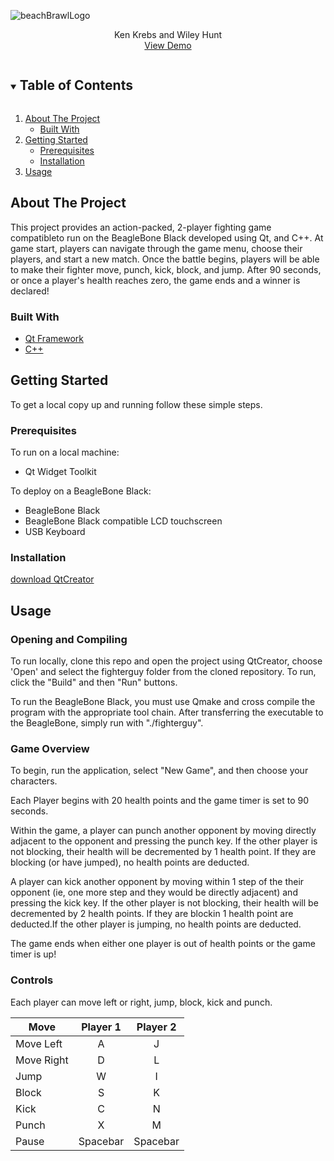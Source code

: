 ![beachBrawlLogo](https://user-images.githubusercontent.com/56164075/115942623-22fdf980-a479-11eb-8b8b-97b2b09770df.png)
<br />
<p align="center">
  <p align="center">
    Ken Krebs and Wiley Hunt
    <br />
    <a href="https://github.com/github_username/repo_name">View Demo</a>
  </p>
</p>


<!-- TABLE OF CONTENTS -->
<details open="open">
  <summary><h2 style="display: inline-block">Table of Contents</h2></summary>
  <ol>
    <li>
      <a href="#about-the-project">About The Project</a>
      <ul>
        <li><a href="#built-with">Built With</a></li>
      </ul>
    </li>
    <li>
      <a href="#getting-started">Getting Started</a>
      <ul>
        <li><a href="#prerequisites">Prerequisites</a></li>
        <li><a href="#installation">Installation</a></li>
      </ul>
    </li>
    <li><a href="#usage">Usage</a></li>
  </ol>
</details>


<!-- ABOUT THE PROJECT -->
## About The Project


This project provides an action-packed, 2-player fighting game compatibleto run on the BeagleBone Black developed using Qt, and C++. At game start, players can navigate through the game menu, choose their players, and start a new match. Once the battle begins, players
will be able to make their fighter move, punch, kick, block, and jump. After 90 seconds, or once a player's health reaches zero, the game ends and a winner is declared!

### Built With

* [Qt Framework](https://www.qt.io/download)
* [C++](https://www.cplusplus.com/)


<!-- GETTING STARTED -->
## Getting Started

To get a local copy up and running follow these simple steps.

### Prerequisites
To run on a local machine:
* Qt Widget Toolkit

To deploy on a BeagleBone Black:
* BeagleBone Black
* BeagleBone Black compatible LCD touchscreen 
* USB Keyboard

  
### Installation
[download QtCreator](https://www.qt.io/download)

<!-- USAGE EXAMPLES -->
## Usage

### Opening and Compiling
To run locally, clone this repo and open the project using QtCreator, choose 'Open' and select the fighterguy folder from the cloned repository. To run, click the "Build" and then "Run" buttons.

To run the BeagleBone Black, you must use Qmake and cross compile the program with the appropriate tool chain. After transferring the executable to the BeagleBone, simply run with "./fighterguy". 

### Game Overview
To begin, run the application, select "New Game", and then choose your characters.

Each Player begins with 20 health points and the game timer is set to 90 seconds.

Within the game, a player can punch another opponent by moving directly adjacent to the opponent and pressing the punch key. If the other player is not blocking, their health will be decremented by 1 health point. If they are blocking (or have jumped), no health points are deducted. 

A player can kick another opponent by moving within 1 step of the their opponent (ie, one more step and they would be directly adjacent) and pressing the kick key. If the other player is not blocking, their health will be decremented by 2 health points. If they are blockin 1 health point are deducted.If the other player is jumping, no health points are deducted.

The game ends when either one player is out of health points or the game timer is up!

### Controls
Each player can move left or right, jump, block, kick and punch. 


|Move        |Player 1    | Player 2   |
| ---------- |:----------:|:----------:|
|Move Left   |A           |J           |
|Move Right  |D           |L           |
|Jump        |W           |I           |
|Block       |S           |K           |
|Kick        |C           |N           |
|Punch       |X           |M           |
|Pause       |Spacebar    |Spacebar    |




